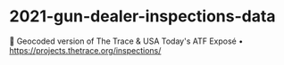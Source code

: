 # 2021-gun-dealer-inspections-data
🔫 Geocoded version of The Trace &amp; USA Today's ATF Exposé • https://projects.thetrace.org/inspections/
